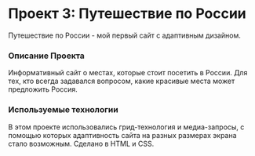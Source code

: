 # Проект 3: Путешествие по России

Путешествие по России - мой первый сайт с адаптивным дизайном.

### Описание Проекта

Информативный сайт о местах, которые стоит посетить в России. Для тех, кто всегда задавался вопросом, какие красивые места может предложить Россия.

### Используемые технологии

В этом проекте использовались грид-технология и медиа-запросы, с помощью которых адаптивность сайта на разных размерах экрана стало возможным. Сделано в HTML и CSS.

